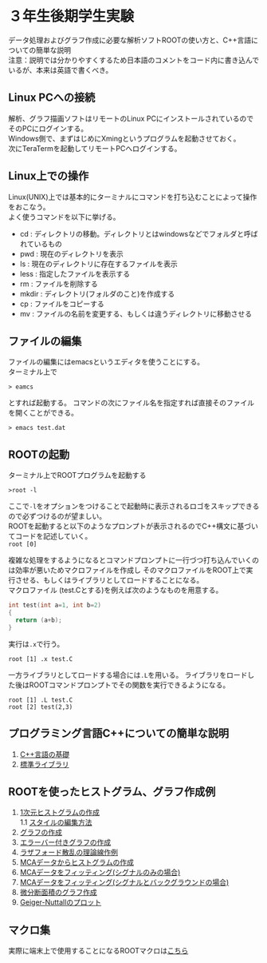 # ３年生後期学生実験
データ処理およびグラフ作成に必要な解析ソフトROOTの使い方と、C++言語についての簡単な説明  
注意：説明では分かりやすくするため日本語のコメントをコード内に書き込んでいるが、本来は英語で書くべき。  

## Linux PCへの接続  
解析、グラフ描画ソフトはリモートのLinux PCにインストールされているのでそのPCにログインする。  
Windows側で、まずはじめにXmingというプログラムを起動させておく。  
次にTeraTermを起動してリモートPCへログインする。  

## Linux上での操作
Linux(UNIX)上では基本的にターミナルにコマンドを打ち込むことによって操作をおこなう。  
よく使うコマンドを以下に挙げる。  
* cd : ディレクトリの移動。ディレクトリとはwindowsなどでフォルダと呼ばれているもの  
* pwd : 現在のディレクトリを表示  
* ls : 現在のディレクトリに存在するファイルを表示  
* less : 指定したファイルを表示する  
* rm : ファイルを削除する
* mkdir : ディレクトリ(フォルダのこと)を作成する  
* cp : ファイルをコピーする  
* mv : ファイルの名前を変更する、もしくは違うディレクトリに移動させる

## ファイルの編集　　
ファイルの編集にはemacsというエディタを使うことにする。  
ターミナル上で
```
> eamcs
```
とすれば起動する。
コマンドの次にファイル名を指定すれば直接そのファイルを開くことができる。
```
> emacs test.dat
```

## ROOTの起動
ターミナル上でROOTプログラムを起動する

```>root -l```

ここで`-l`をオプションをつけることで起動時に表示されるロゴをスキップできるので必ずつけるのが望ましい。  
ROOTを起動すると以下のようなプロンプトが表示されるのでC++構文に基づいてコードを記述していく。     
```root [0] ```   

複雑な処理をするようになるとコマンドプロンプトに一行づつ打ち込んでいくのは効率が悪いためマクロファイルを作成し
そのマクロファイルをROOT上で実行させる、もしくはライブラリとしてロードすることになる。   
マクロファイル (test.Cとする)を例えば次のようなものを用意する。
```c++
int test(int a=1, int b=2)
{
  return (a+b);
}
```    

実行は`.x`で行う。  

```root [1] .x test.C```   

一方ライブラリとしてロードする場合には`.L`を用いる。
ライブラリをロードした後はROOTコマンドプロンプトでその関数を実行できるようになる。  

```
root [1] .L test.C
root [2] test(2,3)
```

## プログラミング言語C++についての簡単な説明
1. [C++言語の基礎](notebooks/basic_cpp_001.ipynb)
2. [標準ライブラリ](notebooks/basic_cpp_002.ipynb)

## ROOTを使ったヒストグラム、グラフ作成例
1. [1次元ヒストグラムの作成](notebooks/basic_root_001.ipynb)  
1.1 [スタイルの編集方法](notebooks/basic_root_009.md)
2. [グラフの作成](notebooks/basic_root_002.ipynb)
3. [エラーバー付きグラフの作成](notebooks/basic_root_003.ipynb)
4. [ラザフォード散乱の理論線作例](notebooks/basic_root_004.ipynb)
5. [MCAデータからヒストグラムの作成](notebooks/basic_root_005.ipynb)  
6. [MCAデータをフィッティング(シグナルのみの場合)](notebooks/basic_root_006.ipynb)
7. [MCAデータをフィッティング(シグナルとバックグラウンドの場合)](notebooks/basic_root_007.ipynb)  
9. [微分断面積のグラフ作成](notebooks/basic_root_009.ipynb)  
9. [Geiger-Nuttallのプロット](notebooks/basic_root_008.ipynb)

## マクロ集
実際に端末上で使用することになるROOTマクロは[こちら](macros/README.md)
